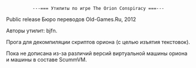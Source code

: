 ﻿              ---=== Утилиты по игре The Orion Conspiracy ===---

Public release
Бюро переводов Old-Games.Ru, 2012

Авторы утилит: bjfn.

Прога для декомпиляции скриптов ориона (с целью изъятия текстовок).

Пока не дописана из-за различий версий виртуальной машины ориона и машины в составе ScummVM.
